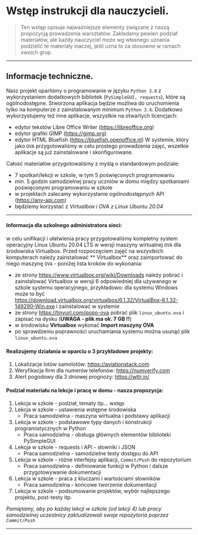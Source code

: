 # Wstęp instrukcji dla nauczycieli.

> Ten wstęp opisuje najważniejsze elementy związane z naszą propozycją prowadzenia warsztatów. Zakładamy pewien podział materiałów,
> ale każdy nauczyciel może wg własnego uznania podzielić te materiały inaczej, jeśli uzna to za stosowne w ramach swoich grup.
>

---

## Informacje techniczne.

Nasz projekt oparliśmy o programowanie w języku `Python 3.8` z wykorzystaniem dodatkowych
bibliotek (`PySimpleGUI, requests`), które są ogólnodostępne. Stworzona aplikacja będzie możliwa do uruchomienia tylko
na komputerze z zainstalowanym minimum `Python 3.6`. Dodatkowo wykorzystujemy też inne aplikacje, wszystkie na otwartych
licencjach:

- edytor tekstów Libre Office Writer (https://libreoffice.org)
- edytor grafiki GIMP (https://gimp.org)
- edytor HTML Bluefish (https://bluefish.openoffice.nl)
  W systemie, który jako `OVA` przygotowaliśmy w celu prostego prowadzenia zajęć, wszelkie aplikacje są już
  zainstalowane i skonfigurowane.

Całość materiałów przygotowaliśmy z myślą o standardowym podziale:

- 7 spotkań/lekcji w szkole, w tym 5 poświęconych programowaniu
- min. 5 godzin samodzielnej pracy uczniów w domu między spotkaniami poświęconymi programowaniu w szkole
- w projektach zalecamy wykorzystanie ogólnodostępnych API (https://any-api.com)
- będziemy korzystać z *Virtualbox i OVA z Linux Ubuntu 20.04*

---

#### Informacja dla szkolnego administratora sieci:

w celu unifikacji i ułatwienia pracy przygotowaliśmy kompletny system operacyjny Linux Ubuntu 20.04 LTS w wersji maszyny
wirtualnej `OVA` dla środowiska Virtualbox. Przed rozpoczęciem zajęć na wszystkich komputerach należy zainstalować **
Virtualbox** oraz zaimportować do niego maszynę `OVA` - poniżej lista kroków do wykonania:

- ze strony https://www.virtualbox.org/wiki/Downloads należy pobrać i zainstalować Virtualbox w wersji 6 odpowiedniej
  dla używanego w szkole systemu operacyjnego, przykładowo: dla systemu Windows może to
  być https://download.virtualbox.org/virtualbox/6.1.32/VirtualBox-6.1.32-149290-Win.exe i zainstalować w systemie
- ze strony https://tinyurl.com/popo-ova pobrać plik `linux_ubuntu.ova` i zapisać na dysku (**UWAGA - plik ma ok. 7
  GB !!**)
- w środowisku **Virtualbox** wykonać **Import maszyny OVA**
- po sprawdzeniu poprawności uruchamiania systemu można usunąć plik `linux_ubuntu.ova`

#### Realizujemy działania w oparciu o 3 przykładowe projekty:

1. Lokalizacje lotów samolotów: https://aviationstack.com
2. Weryfikacja firm dla numerów telefonów: https://numverify.com
3. Alert pogodowy dla 3 dniowej prognozy: https://wttr.in/

#### Podział materiału na lekcje i pracę w domu - nasza propozycja:

1. Lekcja w szkole - podział, tematy itp... wstęp
2. Lekcja w szkole - ustawienia wstępne środowiska
   * Praca samodzielna - maszyna wirtualna i podstawy aplikacji
3. Lekcja w szkole - podstawowe typy danych i konstrukcji programistycznych w Python
   * Praca samodzielna - obsługa głównych elementów biblioteki PySimpleGUI
4. Lekcja w szkole - requests i API - słowniki i JSON
   * Praca samodzielna - samodzielne testy dostępu do API
5. Lekcja w szkole - różne interfejsy aplikacji, `Commit/Push` do repozytorium
   * Praca samodzielna - definiowanie funkcji w Python i dalsze przygotowywanie dokumentacji
6. Lekcja w szkole - praca z kluczami i wartościami słowników
   * Praca samodzielna - końcowe tworzenie dokumentacji
7. Lekcja w szkole - podsumowanie projektów, wybór najlepszego projektu, post-testy itp.

*Pamiętamy, aby po każdej lekcji w szkole (od lekcji 4) lub pracy samodzielnej uczestnicy zaktualizowali swoje
repozytoria poprzez `Commit/Push`*

---
